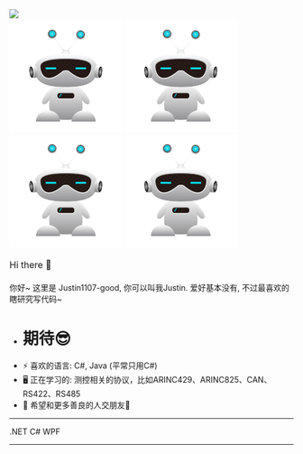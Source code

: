   <div>
    <a href="https://github.com/Justin1107-good/">
      <img src="https://readme-typing-svg.demolab.com?font=Fira+Code&pause=1000&width=435&lines=console.log(%22Hello%2C%20World%22);
 1024！1024!1024!1024!1024!1024! &center=true&size=27"/>
    </a>
    
  </div>











  
   <picture style="flex: 1;">
      <img src="https://github.com/Justin1107-good/Justin1107-good.github.io/blob/66efb5f212fb0e04ae644452ab660afc31bbf2da/images/boot.gif" height="200"/> 
     <img src="https://github.com/Justin1107-good/Justin1107-good.github.io/blob/66efb5f212fb0e04ae644452ab660afc31bbf2da/images/boot.gif" height="200"/> 
     <img src="https://github.com/Justin1107-good/Justin1107-good.github.io/blob/66efb5f212fb0e04ae644452ab660afc31bbf2da/images/boot.gif" height="200"/>
     <img src="https://github.com/Justin1107-good/Justin1107-good.github.io/blob/66efb5f212fb0e04ae644452ab660afc31bbf2da/images/boot.gif" height="200"/>
  </picture>

   <p style="flex: 2; font-size: 16px; line-height: 1.6;">
      Hi there 👋

你好~ 这里是 Justin1107-good, 你可以叫我Justin. 爱好基本没有, 不过最喜欢的瞎研究写代码~

- # 期待😎
- ⚡ 喜欢的语言: C#, Java (平常只用C#)
- 🖥️ 正在学习的: 测控相关的协议，比如ARINC429、ARINC825、CAN、RS422、RS485
- 👥 希望和更多善良的人交朋友💯

---

.NET C# WPF


---




 
   







